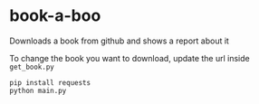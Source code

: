# book-a-boo

Downloads a book from github and shows a report about it

To change the book you want to download, update the url inside `get_book.py`

```
pip install requests
python main.py
```
